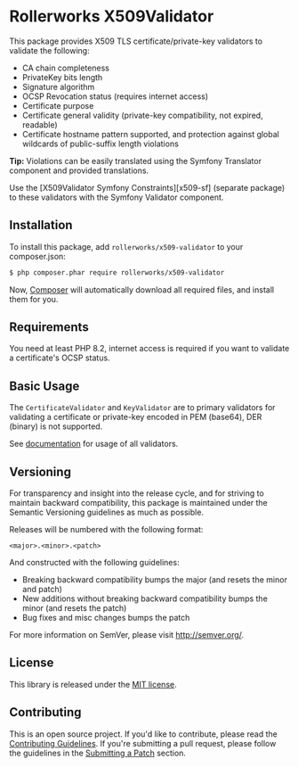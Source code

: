 Rollerworks X509Validator
=========================

This package provides X509 TLS certificate/private-key validators to
validate the following:

* CA chain completeness
* PrivateKey bits length
* Signature algorithm
* OCSP Revocation status (requires internet access)
* Certificate purpose
* Certificate general validity (private-key compatibility, not expired, readable)
* Certificate hostname pattern supported, and protection
  against global wildcards of public-suffix length violations

**Tip:** Violations can be easily translated using the Symfony Translator
component and provided translations.

Use the [X509Validator Symfony Constraints][x509-sf] (separate package)
to these validators with the Symfony Validator component.

## Installation

To install this package, add `rollerworks/x509-validator` to your composer.json:

```bash
$ php composer.phar require rollerworks/x509-validator
```

Now, [Composer][composer] will automatically download all required files,
and install them for you.

## Requirements

You need at least PHP 8.2, internet access is required if you want to
validate a certificate's OCSP status.

## Basic Usage

The `CertificateValidator` and `KeyValidator` are to primary validators
for validating a certificate or private-key encoded in PEM (base64), 
DER (binary) is not supported.

See [documentation](docs/index.md) for usage of all validators.

## Versioning

For transparency and insight into the release cycle, and for striving to
maintain backward compatibility, this package is maintained under the
Semantic Versioning guidelines as much as possible.

Releases will be numbered with the following format:

`<major>.<minor>.<patch>`

And constructed with the following guidelines:

* Breaking backward compatibility bumps the major (and resets the minor and patch)
* New additions without breaking backward compatibility bumps the minor (and resets the patch)
* Bug fixes and misc changes bumps the patch

For more information on SemVer, please visit <http://semver.org/>.

## License

This library is released under the [MIT license](LICENSE).

## Contributing

This is an open source project. If you'd like to contribute,
please read the [Contributing Guidelines][contributing]. If you're submitting
a pull request, please follow the guidelines in the [Submitting a Patch][patches] section.

[composer]: https://getcomposer.org/doc/00-intro.md
[flex]: https://symfony.com/doc/current/setup/flex.html
[contributing]: https://contributing.rollerscapes.net/
[patches]: https://contributing.rollerscapes.net/latest/patches.html
